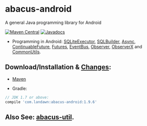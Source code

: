 # abacus-android
A general Java programming library for Android 

[![Maven Central](https://img.shields.io/maven-central/v/com.landawn/abacus-android.svg)](https://maven-badges.herokuapp.com/maven-central/com.landawn/abacus-android/)
[![Javadocs](https://www.javadoc.io/badge/com.landawn/abacus-android.svg)](https://www.javadoc.io/doc/com.landawn/abacus-android)


* Programming in Android: 
[SQLiteExecutor](https://cdn.staticaly.com/gh/landawn/abacus-android/master/docs/SQLiteExecutor_view.html), 
[SQLBuilder](https://cdn.staticaly.com/gh/landawn/abacus-android/master/docs/SQLBuilder_view.html), 
[Async](https://cdn.staticaly.com/gh/landawn/abacus-android/master/docs/Async_Android_view.html), 
[ContinuableFuture](https://cdn.staticaly.com/gh/landawn/abacus-android/master/docs/ContinuableFuture_Android_view.html), 
[Futures](https://cdn.staticaly.com/gh/landawn/abacus-android/master/docs/Futures_Android_view.html), 
[EventBus](https://cdn.staticaly.com/gh/landawn/abacus-android/master/docs/EventBus_view.html), 
[Observer](https://cdn.staticaly.com/gh/landawn/abacus-android/master/docs/Observer_view.html), 
[ObserverX](https://cdn.staticaly.com/gh/landawn/abacus-android/master/docs/ObserverX_view.html) and 
[CommonUtils](https://cdn.staticaly.com/gh/landawn/abacus-android/master/docs/CommonUtils_view.html).

## Download/Installation & [Changes](https://github.com/landawn/abacus-android/blob/master/CHANGES.md):

* [Maven](http://search.maven.org/#search%7Cga%7C1%7Cg%3A%22com.landawn%22)

* Gradle:
```gradle
// JDK 1.7 or above:
compile 'com.landawn:abacus-android:1.9.6' 
```


## Also See: [abacus-util](https://github.com/landawn/abacus-util).
